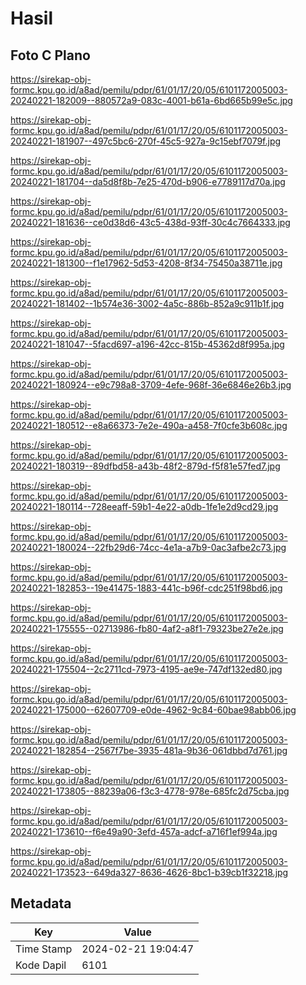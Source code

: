 # Hasil

## Foto C Plano

https://sirekap-obj-formc.kpu.go.id/a8ad/pemilu/pdpr/61/01/17/20/05/6101172005003-20240221-182009--880572a9-083c-4001-b61a-6bd665b99e5c.jpg

https://sirekap-obj-formc.kpu.go.id/a8ad/pemilu/pdpr/61/01/17/20/05/6101172005003-20240221-181907--497c5bc6-270f-45c5-927a-9c15ebf7079f.jpg

https://sirekap-obj-formc.kpu.go.id/a8ad/pemilu/pdpr/61/01/17/20/05/6101172005003-20240221-181704--da5d8f8b-7e25-470d-b906-e7789117d70a.jpg

https://sirekap-obj-formc.kpu.go.id/a8ad/pemilu/pdpr/61/01/17/20/05/6101172005003-20240221-181636--ce0d38d6-43c5-438d-93ff-30c4c7664333.jpg

https://sirekap-obj-formc.kpu.go.id/a8ad/pemilu/pdpr/61/01/17/20/05/6101172005003-20240221-181300--f1e17962-5d53-4208-8f34-75450a38711e.jpg

https://sirekap-obj-formc.kpu.go.id/a8ad/pemilu/pdpr/61/01/17/20/05/6101172005003-20240221-181402--1b574e36-3002-4a5c-886b-852a9c911b1f.jpg

https://sirekap-obj-formc.kpu.go.id/a8ad/pemilu/pdpr/61/01/17/20/05/6101172005003-20240221-181047--5facd697-a196-42cc-815b-45362d8f995a.jpg

https://sirekap-obj-formc.kpu.go.id/a8ad/pemilu/pdpr/61/01/17/20/05/6101172005003-20240221-180924--e9c798a8-3709-4efe-968f-36e6846e26b3.jpg

https://sirekap-obj-formc.kpu.go.id/a8ad/pemilu/pdpr/61/01/17/20/05/6101172005003-20240221-180512--e8a66373-7e2e-490a-a458-7f0cfe3b608c.jpg

https://sirekap-obj-formc.kpu.go.id/a8ad/pemilu/pdpr/61/01/17/20/05/6101172005003-20240221-180319--89dfbd58-a43b-48f2-879d-f5f81e57fed7.jpg

https://sirekap-obj-formc.kpu.go.id/a8ad/pemilu/pdpr/61/01/17/20/05/6101172005003-20240221-180114--728eeaff-59b1-4e22-a0db-1fe1e2d9cd29.jpg

https://sirekap-obj-formc.kpu.go.id/a8ad/pemilu/pdpr/61/01/17/20/05/6101172005003-20240221-180024--22fb29d6-74cc-4e1a-a7b9-0ac3afbe2c73.jpg

https://sirekap-obj-formc.kpu.go.id/a8ad/pemilu/pdpr/61/01/17/20/05/6101172005003-20240221-182853--19e41475-1883-441c-b96f-cdc251f98bd6.jpg

https://sirekap-obj-formc.kpu.go.id/a8ad/pemilu/pdpr/61/01/17/20/05/6101172005003-20240221-175555--02713986-fb80-4af2-a8f1-79323be27e2e.jpg

https://sirekap-obj-formc.kpu.go.id/a8ad/pemilu/pdpr/61/01/17/20/05/6101172005003-20240221-175504--2c2711cd-7973-4195-ae9e-747df132ed80.jpg

https://sirekap-obj-formc.kpu.go.id/a8ad/pemilu/pdpr/61/01/17/20/05/6101172005003-20240221-175000--62607709-e0de-4962-9c84-60bae98abb06.jpg

https://sirekap-obj-formc.kpu.go.id/a8ad/pemilu/pdpr/61/01/17/20/05/6101172005003-20240221-182854--2567f7be-3935-481a-9b36-061dbbd7d761.jpg

https://sirekap-obj-formc.kpu.go.id/a8ad/pemilu/pdpr/61/01/17/20/05/6101172005003-20240221-173805--88239a06-f3c3-4778-978e-685fc2d75cba.jpg

https://sirekap-obj-formc.kpu.go.id/a8ad/pemilu/pdpr/61/01/17/20/05/6101172005003-20240221-173610--f6e49a90-3efd-457a-adcf-a716f1ef994a.jpg

https://sirekap-obj-formc.kpu.go.id/a8ad/pemilu/pdpr/61/01/17/20/05/6101172005003-20240221-173523--649da327-8636-4626-8bc1-b39cb1f32218.jpg


## Metadata

| Key        | Value               |
| ---------- | ------------------- |
| Time Stamp | 2024-02-21 19:04:47 |
| Kode Dapil | 6101                |




